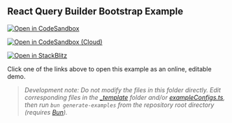 ## React Query Builder Bootstrap Example

[![Open in CodeSandbox](https://img.shields.io/badge/Open_in-CodeSandbox-000000?logo=codesandbox)](https://codesandbox.io/s/github/react-querybuilder/react-querybuilder/tree/main/examples/bootstrap?file=/src/App.tsx)

[![Open in CodeSandbox (Cloud)](https://img.shields.io/badge/Open_in-CodeSandbox_%28Cloud%29-000000?logo=codesandbox)](https://codesandbox.io/p/sandbox/github/react-querybuilder/react-querybuilder/tree/main/examples/bootstrap?file=/src/App.tsx)

[![Open in StackBlitz](https://img.shields.io/badge/Open_in-StackBlitz-1269D3?logo=stackblitz)](https://stackblitz.com/github/react-querybuilder/react-querybuilder/tree/main/examples/bootstrap?file=src/App.tsx)

Click one of the links above to open this example as an online, editable demo.

> _Development note: Do not modify the files in this folder directly. Edit corresponding files in the [\_template](../_template) folder and/or [exampleConfigs.ts](../exampleConfigs.ts), then run `bun generate-examples` from the repository root directory (requires [Bun](https://bun.sh/))._
